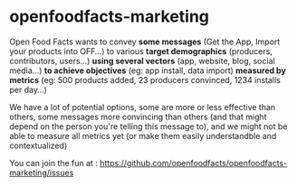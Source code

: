 # openfoodfacts-marketing

Open Food Facts wants to convey **some messages** (Get the App, Import your products into OFF…) to various **target demographics** (producers, contributors, users…) **using several vectors** (app, website, blog, social media…) **to achieve objectives** (eg: app install, data import) **measured by metrics** (eg: 500 products added, 23 producers convinced, 1234 installs per day…)

We have a lot of potential options, some are more or less effective than others, some messages more convincing than others (and that might depend on the person you're telling this message to), and we might not be able to measure all metrics yet (or make them easily understandble and contextualized)

You can join the fun at : https://github.com/openfoodfacts/openfoodfacts-marketing/issues
